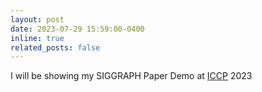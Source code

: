```yaml
---
layout: post
date: 2023-07-29 15:59:00-0400
inline: true
related_posts: false
---
```


 I will be showing my SIGGRAPH Paper Demo at [ICCP](https://iccp2023.iccp-conference.org/) 2023
